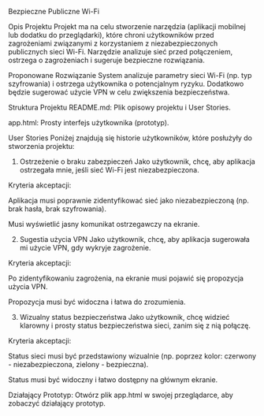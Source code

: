 Bezpieczne Publiczne Wi-Fi

Opis Projektu
Projekt ma na celu stworzenie narzędzia (aplikacji mobilnej lub dodatku do przeglądarki), które chroni użytkowników przed zagrożeniami związanymi z korzystaniem z niezabezpieczonych publicznych sieci Wi-Fi. Narzędzie analizuje sieć przed połączeniem, ostrzega o zagrożeniach i sugeruje bezpieczne rozwiązania.

Proponowane Rozwiązanie
System analizuje parametry sieci Wi-Fi (np. typ szyfrowania) i ostrzega użytkownika o potencjalnym ryzyku. Dodatkowo będzie sugerować użycie VPN w celu zwiększenia bezpieczeństwa.

Struktura Projektu
README.md: Plik opisowy projektu i User Stories.

app.html: Prosty interfejs użytkownika (prototyp).

User Stories
Poniżej znajdują się historie użytkowników, które posłużyły do stworzenia projektu:

1. Ostrzeżenie o braku zabezpieczeń
Jako użytkownik, chcę, aby aplikacja ostrzegała mnie, jeśli sieć Wi-Fi jest niezabezpieczona.

Kryteria akceptacji:

Aplikacja musi poprawnie zidentyfikować sieć jako niezabezpieczoną (np. brak hasła, brak szyfrowania).

Musi wyświetlić jasny komunikat ostrzegawczy na ekranie.

2. Sugestia użycia VPN
Jako użytkownik, chcę, aby aplikacja sugerowała mi użycie VPN, gdy wykryje zagrożenie.

Kryteria akceptacji:

Po zidentyfikowaniu zagrożenia, na ekranie musi pojawić się propozycja użycia VPN.

Propozycja musi być widoczna i łatwa do zrozumienia.

3. Wizualny status bezpieczeństwa
Jako użytkownik, chcę widzieć klarowny i prosty status bezpieczeństwa sieci, zanim się z nią połączę.

Kryteria akceptacji:

Status sieci musi być przedstawiony wizualnie (np. poprzez kolor: czerwony - niezabezpieczona, zielony - bezpieczna).

Status musi być widoczny i łatwo dostępny na głównym ekranie.

Działający Prototyp:
Otwórz plik app.html w swojej przeglądarce, aby zobaczyć działający prototyp.
